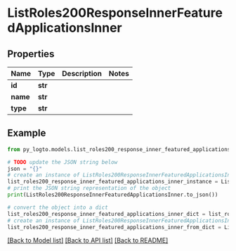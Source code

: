 # ListRoles200ResponseInnerFeaturedApplicationsInner


## Properties

Name | Type | Description | Notes
------------ | ------------- | ------------- | -------------
**id** | **str** |  | 
**name** | **str** |  | 
**type** | **str** |  | 

## Example

```python
from py_logto.models.list_roles200_response_inner_featured_applications_inner import ListRoles200ResponseInnerFeaturedApplicationsInner

# TODO update the JSON string below
json = "{}"
# create an instance of ListRoles200ResponseInnerFeaturedApplicationsInner from a JSON string
list_roles200_response_inner_featured_applications_inner_instance = ListRoles200ResponseInnerFeaturedApplicationsInner.from_json(json)
# print the JSON string representation of the object
print(ListRoles200ResponseInnerFeaturedApplicationsInner.to_json())

# convert the object into a dict
list_roles200_response_inner_featured_applications_inner_dict = list_roles200_response_inner_featured_applications_inner_instance.to_dict()
# create an instance of ListRoles200ResponseInnerFeaturedApplicationsInner from a dict
list_roles200_response_inner_featured_applications_inner_from_dict = ListRoles200ResponseInnerFeaturedApplicationsInner.from_dict(list_roles200_response_inner_featured_applications_inner_dict)
```
[[Back to Model list]](../README.md#documentation-for-models) [[Back to API list]](../README.md#documentation-for-api-endpoints) [[Back to README]](../README.md)


